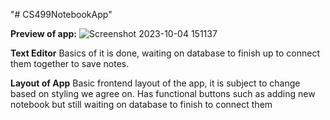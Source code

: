 "# CS499NotebookApp" 

**Preview of app:**
![Screenshot 2023-10-04 151137](https://github.com/TahseenAsif/CS499NotebookApp/assets/112424887/a5328c49-3a61-466f-b083-26aa8ce225f3)

**Text Editor**
  Basics of it is done, waiting on database to finish up to connect them together to save notes.

**Layout of App**
  Basic frontend layout of the app, it is subject to change based on styling we agree on. Has functional buttons such as adding new notebook but still waiting on database to finish to connect them
